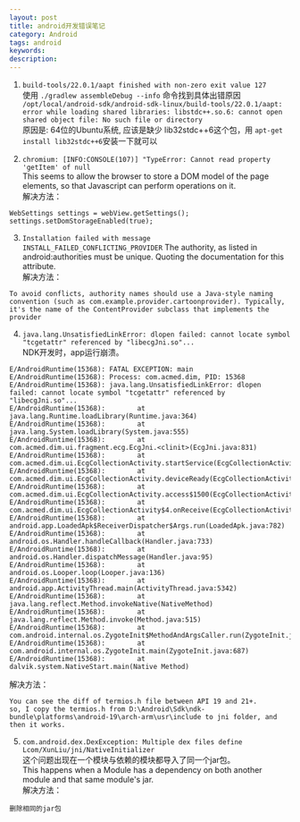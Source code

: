 ```yaml
---
layout: post
title: android开发错误笔记
category: Android
tags: android
keywords:
description:
---
```


1. `build-tools/22.0.1/aapt finished with non-zero exit value 127`  
使用 `./gradlew assembleDebug --info` 命令找到具体出错原因  
`/opt/local/android-sdk/android-sdk-linux/build-tools/22.0.1/aapt: error while loading shared libraries: libstdc++.so.6: cannot open shared object file: No such file or directory`  
原因是: 64位的Ubuntu系统, 应该是缺少 lib32stdc++6这个包，用 `apt-get install lib32stdc++6`安装一下就可以

2. `chromium: [INFO:CONSOLE(107)] "TypeError: Cannot read property 'getItem' of null`  
This seems to allow the browser to store a DOM model of the page elements, so that Javascript can perform operations on it.  
解决方法：
```
WebSettings settings = webView.getSettings();
settings.setDomStorageEnabled(true);
```

3. `Installation failed with message INSTALL_FAILED_CONFLICTING_PROVIDER`
The authority, as listed in android:authorities must be unique. Quoting the documentation for this attribute.  
解决方法：
```
To avoid conflicts, authority names should use a Java-style naming convention (such as com.example.provider.cartoonprovider). Typically, it's the name of the ContentProvider subclass that implements the provider
```

4. `java.lang.UnsatisfiedLinkError: dlopen failed: cannot locate symbol "tcgetattr" referenced by "libecgJni.so"...`  
NDK开发时，app运行崩溃。
```
E/AndroidRuntime(15368): FATAL EXCEPTION: main
E/AndroidRuntime(15368): Process: com.acmed.dim, PID: 15368
E/AndroidRuntime(15368): java.lang.UnsatisfiedLinkError: dlopen failed: cannot locate symbol "tcgetattr" referenced by "libecgJni.so"...
E/AndroidRuntime(15368):        at java.lang.Runtime.loadLibrary(Runtime.java:364)
E/AndroidRuntime(15368):        at java.lang.System.loadLibrary(System.java:555)
E/AndroidRuntime(15368):        at com.acmed.dim.ui.fragment.ecg.EcgJni.<clinit>(EcgJni.java:831)
E/AndroidRuntime(15368):        at com.acmed.dim.ui.EcgCollectionActivity.startService(EcgCollectionActivity.java:830)
E/AndroidRuntime(15368):        at com.acmed.dim.ui.EcgCollectionActivity.deviceReady(EcgCollectionActivity.java:1193)
E/AndroidRuntime(15368):        at com.acmed.dim.ui.EcgCollectionActivity.access$1500(EcgCollectionActivity.java:68)
E/AndroidRuntime(15368):        at com.acmed.dim.ui.EcgCollectionActivity$4.onReceive(EcgCollectionActivity.java:1224)
E/AndroidRuntime(15368):        at android.app.LoadedApk$ReceiverDispatcher$Args.run(LoadedApk.java:782)
E/AndroidRuntime(15368):        at android.os.Handler.handleCallback(Handler.java:733)
E/AndroidRuntime(15368):        at android.os.Handler.dispatchMessage(Handler.java:95)
E/AndroidRuntime(15368):        at android.os.Looper.loop(Looper.java:136)
E/AndroidRuntime(15368):        at android.app.ActivityThread.main(ActivityThread.java:5342)
E/AndroidRuntime(15368):        at java.lang.reflect.Method.invokeNative(NativeMethod)
E/AndroidRuntime(15368):        at java.lang.reflect.Method.invoke(Method.java:515)
E/AndroidRuntime(15368):        at com.android.internal.os.ZygoteInit$MethodAndArgsCaller.run(ZygoteInit.java:871)
E/AndroidRuntime(15368):        at com.android.internal.os.ZygoteInit.main(ZygoteInit.java:687)
E/AndroidRuntime(15368):        at dalvik.system.NativeStart.main(Native Method)
```
解决方法：
```
You can see the diff of termios.h file between API 19 and 21+.
so, I copy the termios.h from D:\Android\Sdk\ndk-bundle\platforms\android-19\arch-arm\usr\include to jni folder, and then it works.
```

5.  `com.android.dex.DexException: Multiple dex files define Lcom/XunLiu/jni/NativeInitializer`  
这个问题出现在一个模块与依赖的模块都导入了同一个jar包。  
This happens when a Module has a dependency on both another module and that same module's jar.  
解决方法：
```
删除相同的jar包
```
